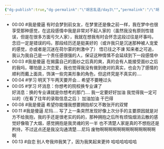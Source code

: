 ```yaml
---
{"dg-publish":true,"dg-permalink":"\"胡言乱语/day3\"","permalink":"/\"胡言乱语/day3\"/","dgPassFrontmatter":true,"created":"2024-01-31T00:00:10.371+08:00","updated":"2024-01-31T00:13:42.945+08:00"}
---
```



- 00:00 #我是傻逼 有时会梦到前女友，在梦里还是像之前一样，我在梦中也很享受那种感觉，在这段感情中我是非常对不起人家的（虽然我没有原则性错误，但是在很多方面亏欠人家），我就在想我有时会怀念这段过往是坏事吗，念旧一定是错误的吗，那段经历还是挺美好的（或许我只是沉迷那种被人宠爱的感觉，亦或者是沉迷在荷尔蒙的刺激中了） 悟已往之不谏 知来者之可追，我认为我自己是一个责任感很强的人，保证这种情愫不会延续到下一段感情中
- 00:03 #我是傻逼 在揭露自己的面纱之后真的爽，真的会有人能接受面纱之后的我吗，哪怕是上次恋爱，我也觉得我没有做到绝对的真实，也会为了感情的顺利而戴上面具，饰演一些完美形象的角色，但这终究是不真实的....
- 00:04 #学习 明天下午两天要开会... 希望不要睡过头<br>
- 00:05 #学习 坏消息：你想考的院校换专业课了<br>好消息：换的专业课就是你想考的那门.... 我一定要好好加油 我觉得我一定可以的（在看了往年的录取信息之后 ）加油加油 干巴得
- 00:08 #我是傻逼 希望你能懂我想要拥抱却又不敢张开的双臂
- 00:11 #我是傻逼 尼玛.... 写了上一条突然发现好像上次分手的主要原因就是对方不给我抱，我的手还是很老实的妈的，那种拥抱之后所有烦恼烟消云散的感觉好像吸了大烟，感觉拥抱是我灵魂的另一半 也不清楚人家是真的不想抱还是矜持，不过这点还是我没沟通清楚....尼玛 废物啊啊啊啊啊啊啊啊啊啊啊啊啊啊 
- 00:13 #自恋 别人夸我帅我笑了，因为我笑起来更帅 哈哈哈哈哈哈